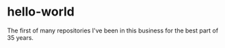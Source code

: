 # hello-world
The first of many repositories 
I've been in this business for the best part of 35 years. 
